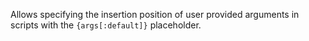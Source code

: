 Allows specifying the insertion position of user provided arguments in scripts with the `{args[:default]}` placeholder.
